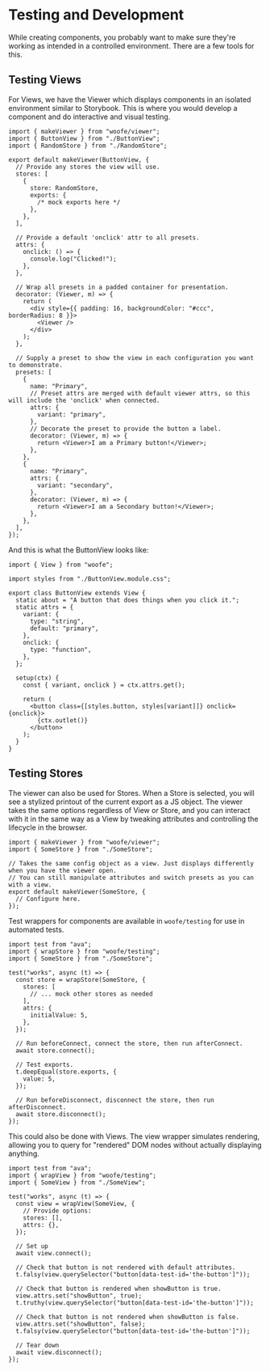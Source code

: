 # Testing and Development

While creating components, you probably want to make sure they're working as intended in a controlled environment. There are a few tools for this.

## Testing Views

For Views, we have the Viewer which displays components in an isolated environment similar to Storybook. This is where you would develop a component and do interactive and visual testing.

```tsx
import { makeViewer } from "woofe/viewer";
import { ButtonView } from "./ButtonView";
import { RandomStore } from "./RandomStore";

export default makeViewer(ButtonView, {
  // Provide any stores the view will use.
  stores: [
    {
      store: RandomStore,
      exports: {
        /* mock exports here */
      },
    },
  ],

  // Provide a default 'onclick' attr to all presets.
  attrs: {
    onclick: () => {
      console.log("Clicked!");
    },
  },

  // Wrap all presets in a padded container for presentation.
  decorator: (Viewer, m) => {
    return (
      <div style={{ padding: 16, backgroundColor: "#ccc", borderRadius: 8 }}>
        <Viewer />
      </div>
    );
  },

  // Supply a preset to show the view in each configuration you want to demonstrate.
  presets: [
    {
      name: "Primary",
      // Preset attrs are merged with default viewer attrs, so this will include the 'onclick' when connected.
      attrs: {
        variant: "primary",
      },
      // Decorate the preset to provide the button a label.
      decorator: (Viewer, m) => {
        return <Viewer>I am a Primary button!</Viewer>;
      },
    },
    {
      name: "Primary",
      attrs: {
        variant: "secondary",
      },
      decorator: (Viewer, m) => {
        return <Viewer>I am a Secondary button!</Viewer>;
      },
    },
  ],
});
```

And this is what the ButtonView looks like:

```tsx
import { View } from "woofe";

import styles from "./ButtonView.module.css";

export class ButtonView extends View {
  static about = "A button that does things when you click it.";
  static attrs = {
    variant: {
      type: "string",
      default: "primary",
    },
    onclick: {
      type: "function",
    },
  };

  setup(ctx) {
    const { variant, onclick } = ctx.attrs.get();

    return (
      <button class={[styles.button, styles[variant]]} onclick={onclick}>
        {ctx.outlet()}
      </button>
    );
  }
}
```

## Testing Stores

The viewer can also be used for Stores. When a Store is selected, you will see a stylized printout of the current export as a JS object. The viewer takes the same options regardless of View or Store, and you can interact with it in the same way as a View by tweaking attributes and controlling the lifecycle in the browser.

```tsx
import { makeViewer } from "woofe/viewer";
import { SomeStore } from "./SomeStore";

// Takes the same config object as a view. Just displays differently when you have the viewer open.
// You can still manipulate attributes and switch presets as you can with a view.
export default makeViewer(SomeStore, {
  // Configure here.
});
```

Test wrappers for components are available in `woofe/testing` for use in automated tests.

```tsx
import test from "ava";
import { wrapStore } from "woofe/testing";
import { SomeStore } from "./SomeStore";

test("works", async (t) => {
  const store = wrapStore(SomeStore, {
    stores: [
      // ... mock other stores as needed
    ],
    attrs: {
      initialValue: 5,
    },
  });

  // Run beforeConnect, connect the store, then run afterConnect.
  await store.connect();

  // Test exports.
  t.deepEqual(store.exports, {
    value: 5,
  });

  // Run beforeDisconnect, disconnect the store, then run afterDisconnect.
  await store.disconnect();
});
```

This could also be done with Views. The view wrapper simulates rendering, allowing you to query for "rendered" DOM nodes without actually displaying anything.

```tsx
import test from "ava";
import { wrapView } from "woofe/testing";
import { SomeView } from "./SomeView";

test("works", async (t) => {
  const view = wrapView(SomeView, {
    // Provide options:
    stores: [],
    attrs: {},
  });

  // Set up
  await view.connect();

  // Check that button is not rendered with default attributes.
  t.falsy(view.querySelector("button[data-test-id='the-button']"));

  // Check that button is rendered when showButton is true.
  view.attrs.set("showButton", true);
  t.truthy(view.querySelector("button[data-test-id='the-button']"));

  // Check that button is not rendered when showButton is false.
  view.attrs.set("showButton", false);
  t.falsy(view.querySelector("button[data-test-id='the-button']"));

  // Tear down
  await view.disconnect();
});
```
